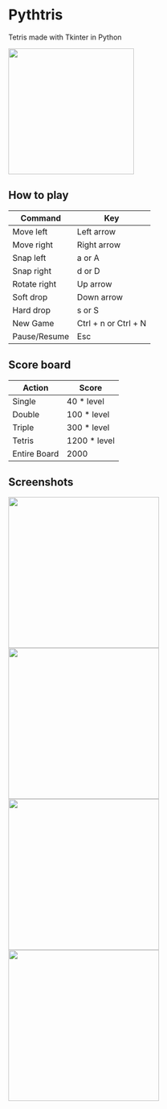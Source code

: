 # Pythtris

Tetris made with Tkinter in Python

<img src="assets/images/gameplay.gif" width="250">

## How to play
| Command      | Key                  |
|--------------|----------------------|
| Move left    | Left arrow           |
| Move right   | Right arrow          |
| Snap left    | a or A               |
| Snap right   | d or D               |
| Rotate right | Up arrow             |
| Soft drop    | Down arrow           |
| Hard drop    | s or S               |
| New Game     | Ctrl + n or Ctrl + N |
| Pause/Resume | Esc                  |

## Score board
| Action       | Score        |
|--------------|--------------|
| Single       | 40 * level   |
| Double       | 100 * level  |
| Triple       | 300 * level  |
| Tetris       | 1200 * level |
| Entire Board | 2000         |

## Screenshots
<img src="assets/images/startscreen.png" width="300">
<img src="assets/images/gameplay.png" width="300">
<img src="assets/images/paused.png" width="300">
<img src="assets/images/gameover_1.png" width="300">
